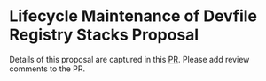# Lifecycle Maintenance of Devfile Registry Stacks Proposal

Details of this proposal are captured in this [PR](https://github.com/devfile/registry/pull/208).  Please add review comments to the PR.

